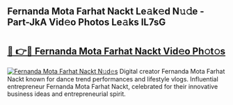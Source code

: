 ## Fernanda Mota Farhat Nackt Le𝚊k𝚎d N𝚞𝚍e - Part-JkA Vid𝚎o Photos Le𝚊ks lL7sG

# <h2><a href="http://fb4xm6.evod.top/?m=Fernanda+Mota+Farhat+Nackt">🔗 👉🔴 Fernanda Mota Farhat Nackt Vid𝚎o Ph𝚘t𝚘s</a></h2>

[![Fernanda Mota Farhat Nackt N𝚞d𝚎s](https://i.imgur.com/8V9OHl7.gif)](http://fb4xm6.evod.top/?m=Fernanda+Mota+Farhat+Nackt)
Digital creator Fernanda Mota Farhat Nackt known for dance trend performances and lifestyle vlogs. Influential entrepreneur Fernanda Mota Farhat Nackt, celebrated for their innovative business ideas and entrepreneurial spirit. 
